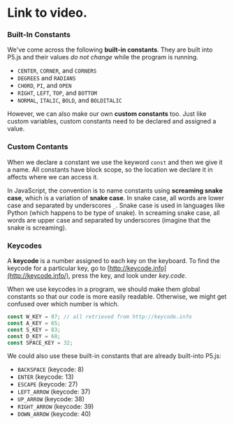 # Link to video.

### Built-In Constants

We've come across the following **built-in constants**. They are built into P5.js and their values *do not change* while the program is running.

* `CENTER`, `CORNER`, and `CORNERS`
* `DEGREES` and `RADIANS`
* `CHORD`, `PI`, and `OPEN`
* `RIGHT`, `LEFT`, `TOP`, and `BOTTOM`
* `NORMAL`, `ITALIC`, `BOLD`, and `BOLDITALIC`

However, we can also make our own **custom constants** too. Just like custom variables, custom constants need to be declared and assigned a value. 

### Custom Contants

When we declare a constant we use the keyword `const` and then we give it a name. All constants have block scope, so the location we declare it in affects where we can access it.

In JavaScript, the convention is to name constants using **screaming snake case**, which is a variation of **snake case**. In snake case, all words are lower case and separated by underscores `_`. Snake case is used in languages like Python (which happens to be type of snake). In screaming snake case, all words are upper case and separated by underscores (imagine that the snake is screaming).

### Keycodes

A **keycode** is a number assigned to each key on the keyboard. To find the keycode for a particular key, go to [http://keycode.info](http://keycode.info/), press the key, and look under *key.code*.

When we use keycodes in a program, we should make them global constants so that our code is more easily readable. Otherwise, we might get confused over which number is which.

```js
const W_KEY = 87; // all retrieved from http://keycode.info
const A_KEY = 65;
const S_KEY = 83;
const D_KEY = 68; 
const SPACE_KEY = 32;
```

We could also use these built-in constants that are already built-into P5.js:

* `BACKSPACE` (keycode: 8)
* `ENTER` (keycode: 13)
* `ESCAPE` (keycode: 27)
* `LEFT_ARROW` (keycode: 37)
* `UP_ARROW` (keycode: 38)
* `RIGHT_ARROW` (keycode: 39)
* `DOWN_ARROW` (keycode: 40)
